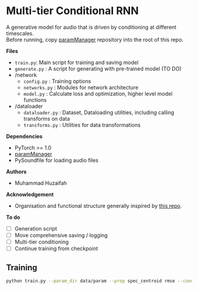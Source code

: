 # Multi-tier Conditional RNN

A generative model for audio that is driven by conditioning at different timescales.  
Before running, copy [paramManager](https://github.com/muhdhuz/paramManager) repository into the root of this repo.

**Files**  
- `train.py`: Main script for training and saving model
- `generate.py` : A script for generating with pre-trained model (TO DO)
- /network
    - `config.py` : Training options
    - `networks.py` : Modules for network architecture
    - `model.py` : Calculate loss and optimization, higher level model functions
- /dataloader
    - `dataloader.py` : Dataset, Dataloading utilities, including calling transforms on data
    - `transforms.py` : Utilities for data transformations 

**Dependencies**  
* PyTorch >= 1.0
* [paramManager](https://github.com/lonce/paramManager)
* PySoundfile for loading audio files
  
**Authors**  
* Muhammad Huzaifah

**Acknowledgement**
* Organisation and functional structure generally inspired by [this repo](https://github.com/golbin/WaveNet).

**To do**  
 - [ ] Generation script
 - [ ] Move comprehensive saving / logging
 - [ ] Multi-tier conditioning
 - [ ] Continue training from checkpoint

## Training

```bash
python train.py --param_dir data/param --prop spec_centroid rmse --cond_size 2
```




